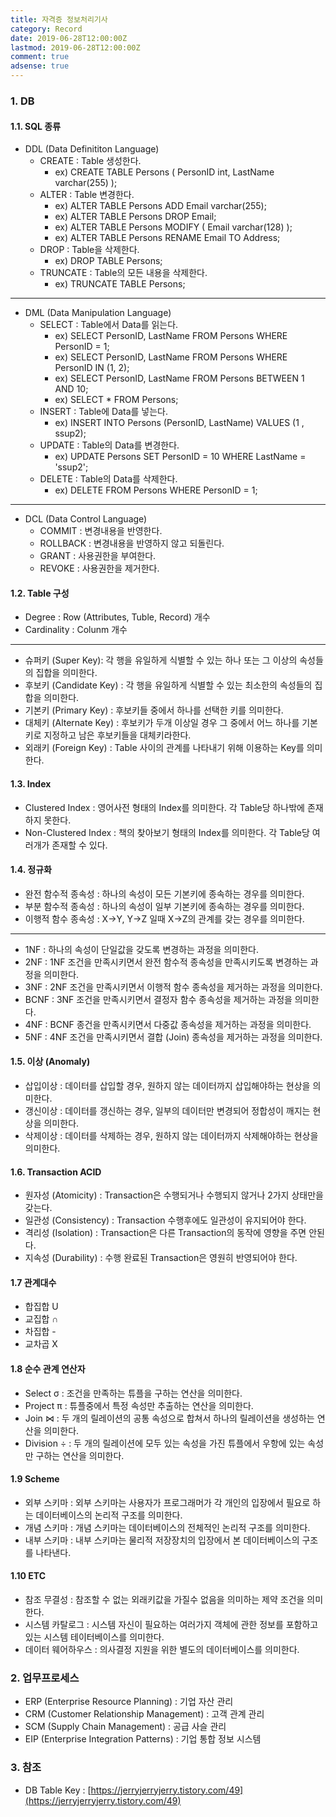 ```yaml
---
title: 자격증 정보처리기사
category: Record
date: 2019-06-28T12:00:00Z
lastmod: 2019-06-28T12:00:00Z
comment: true
adsense: true
---
```


### 1. DB

#### 1.1. SQL 종류

* DDL (Data Definititon Language)
  * CREATE : Table 생성한다.
    * ex) CREATE TABLE Persons ( PersonID int, LastName varchar(255) );
  * ALTER : Table 변경한다.
    * ex) ALTER TABLE Persons ADD Email varchar(255);
    * ex) ALTER TABLE Persons DROP Email;
    * ex) ALTER TABLE Persons MODIFY ( Email varchar(128) );
    * ex) ALTER TABLE Persons RENAME Email TO Address;
  * DROP : Table을 삭제한다.
    * ex) DROP TABLE Persons; 
  * TRUNCATE : Table의 모든 내용을 삭제한다.
    * ex) TRUNCATE TABLE Persons;

---

* DML (Data Manipulation Language)
  * SELECT : Table에서 Data를 읽는다.
    * ex) SELECT PersonID, LastName FROM Persons WHERE PersonID = 1;
    * ex) SELECT PersonID, LastName FROM Persons WHERE PersonID IN (1, 2);
    * ex) SELECT PersonID, LastName FROM Persons BETWEEN 1 AND 10;
    * ex) SELECT * FROM Persons;
  * INSERT : Table에 Data를 넣는다.
    * ex) INSERT INTO Persons (PersonID, LastName) VALUES (1 , ssup2);
  * UPDATE : Table의 Data를 변경한다.
    * ex) UPDATE Persons SET PersonID = 10 WHERE LastName = 'ssup2';
  * DELETE : Table의 Data를 삭제한다.
    * ex) DELETE FROM Persons WHERE PersonID = 1;

---

* DCL (Data Control Language)
  * COMMIT : 변경내용을 반영한다.
  * ROLLBACK : 변경내용을 반영하지 않고 되돌린다.
  * GRANT : 사용권한을 부여한다.
  * REVOKE : 사용권한을 제거한다.

#### 1.2. Table 구성 

* Degree : Row (Attributes, Tuble, Record) 개수
* Cardinality : Colunm 개수

---

* 슈퍼키 (Super Key): 각 행을 유일하게 식별할 수 있는 하나 또는 그 이상의 속성들의 집합을 의미한다.
* 후보키 (Candidate Key) : 각 행을 유일하게 식별할 수 있는 최소한의 속성들의 집합을 의미한다.
* 기본키 (Primary Key) : 후보키들 중에서 하나를 선택한 키를 의미한다.
* 대체키 (Alternate Key) : 후보키가 두개 이상일 경우 그 중에서 어느 하나를 기본키로 지정하고 남은 후보키들을 대체키라한다.
* 외래키 (Foreign Key) : Table 사이의 관계를 나타내기 위해 이용하는 Key를 의미한다.

#### 1.3. Index

* Clustered Index : 영어사전 형태의 Index를 의미한다. 각 Table당 하나밖에 존재하지 못한다.
* Non-Clustered Index : 책의 찾아보기 형태의 Index를 의미한다. 각 Table당 여러개가 존재할 수 있다.

#### 1.4. 정규화

* 완전 함수적 종속성 : 하나의 속성이 모든 기본키에 종속하는 경우를 의미한다.
* 부분 함수적 종속성 : 하나의 속성이 일부 기본키에 종속하는 경우를 의미한다.
* 이행적 함수 종속성 : X->Y, Y->Z 일때 X->Z의 관계를 갖는 경우를 의미한다.

---

* 1NF : 하나의 속성이 단일값을 갖도록 변경하는 과정을 의미한다.
* 2NF : 1NF 조건을 만족시키면서 완전 함수적 종속성을 만족시키도록 변경하는 과정을 의미한다.
* 3NF : 2NF 조건을 만족시키면서 이행적 함수 종속성을 제거하는 과정을 의미한다.
* BCNF : 3NF 조건을 만족시키면서 결정자 함수 종속성을 제거하는 과정을 의미한다.
* 4NF : BCNF 종건을 만족시키면서 다중값 종속성을 제거하는 과정을 의미한다.
* 5NF : 4NF 조건을 만족시키면서 결합 (Join) 종속성을 제거하는 과정을 의미한다.

#### 1.5. 이상 (Anomaly)

* 삽입이상 : 데이터를 삽입할 경우, 원하지 않는 데이터까지 삽입해야하는 현상을 의미한다.
* 갱신이상 : 데이터를 갱신하는 경우, 일부의 데이터만 변경되어 정합성이 깨지는 현상을 의미한다.
* 삭제이상 : 데이터를 삭제하는 경우, 원하지 않는 데이터까지 삭제해야하는 현상을 의미한다.

#### 1.6. Transaction ACID

* 원자성 (Atomicity) : Transaction은 수행되거나 수행되지 않거나 2가지 상태만을 갖는다. 
* 일관성 (Consistency) : Transaction 수행후에도 일관성이 유지되어야 한다.
* 격리성 (Isolation) : Transaction은 다른 Transaction의 동작에 영향을 주면 안된다.
* 지속성 (Durability) : 수행 완료된 Transaction은 영원히 반영되어야 한다.

#### 1.7 관계대수

* 합집합 U
* 교집합 ∩
* 차집합 -
* 교차곱 X

#### 1.8 순수 관계 연산자

* Select σ : 조건을 만족하는 튜플을 구하는 연산을 의미한다.
* Project π : 튜플중에서 특정 속성만 추출하는 연산을 의미한다.
* Join ⋈ : 두 개의 릴레이션의 공통 속성으로 합쳐서 하나의 릴레이션을 생성하는 연산을 의미한다.
* Division ÷ : 두 개의 릴레이션에 모두 있는 속성을 가진 튜플에서 우항에 있는 속성만 구하는 연산을 의미한다.

#### 1.9 Scheme

* 외부 스키마 : 외부 스키마는 사용자가 프로그래머가 각 개인의 입장에서 필요로 하는 데이터베이스의 논리적 구조를 의미한다.
* 개념 스키마 : 개념 스키마는 데이터베이스의 전체적인 논리적 구조를 의미한다.
* 내부 스키마 : 내부 스키마는 물리적 저장장치의 입장에서 본 데이터베이스의 구조를 나타낸다.

#### 1.10 ETC

* 참조 무결성 : 참조할 수 없는 외래키값을 가질수 없음을 의미하는 제약 조건을 의미한다.
* 시스템 카탈로그 : 시스템 자신이 필요하는 여러가지 객체에 관한 정보를 포함하고 있는 시스템 테이터베이스를 의미한다.
* 데이터 웨어하우스 : 의사결정 지원을 위한 별도의 데이터베이스를 의미한다.

### 2. 업무프로세스

* ERP (Enterprise Resource Planning) : 기업 자산 관리
* CRM (Customer Relationship Management) : 고객 관계 관리
* SCM (Supply Chain Management) : 공급 사슬 관리
* EIP (Enterprise Integration Patterns) : 기업 통합 정보 시스템

### 3. 참조

* DB Table Key : [https://jerryjerryjerry.tistory.com/49](https://jerryjerryjerry.tistory.com/49)


